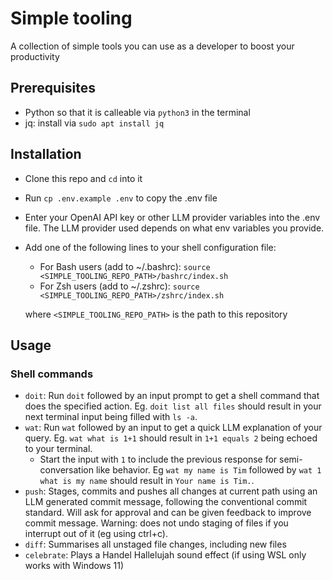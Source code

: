 # Simple tooling

A collection of simple tools you can use as a developer to boost your productivity

## Prerequisites

- Python so that it is calleable via `python3` in the terminal
- jq: install via `sudo apt install jq`

## Installation

- Clone this repo and `cd` into it
- Run `cp .env.example .env` to copy the .env file
- Enter your OpenAI API key or other LLM provider variables into the .env file. The LLM provider used depends on what env variables you provide.
- Add one of the following lines to your shell configuration file:
  - For Bash users (add to ~/.bashrc): `source <SIMPLE_TOOLING_REPO_PATH>/bashrc/index.sh`
  - For Zsh users (add to ~/.zshrc): `source <SIMPLE_TOOLING_REPO_PATH>/zshrc/index.sh`
  
  where `<SIMPLE_TOOLING_REPO_PATH>` is the path to this repository

## Usage

### Shell commands

- `doit`: Run `doit` followed by an input prompt to get a shell command that does the specified action. Eg. `doit list all files` should result in your next terminal input being filled with `ls -a`.
- `wat`: Run `wat` followed by an input to get a quick LLM explanation of your query. Eg. `wat what is 1+1` should result in `1+1 equals 2` being echoed to your terminal. 
  - Start the input with ` 1 ` to include the previous response for semi-conversation like behavior. Eg `wat my name is Tim` followed by `wat 1 what is my name` should result in `Your name is Tim.`.
- `push`: Stages, commits and pushes all changes at current path using an LLM generated commit message, following the conventional commit standard. Will ask for approval and can be given feedback to improve commit message. Warning: does not undo staging of files if you interrupt out of it (eg using ctrl+c).
- `diff`: Summarises all unstaged file changes, including new files
- `celebrate`: Plays a Handel Hallelujah sound effect (if using WSL only works with Windows 11)
